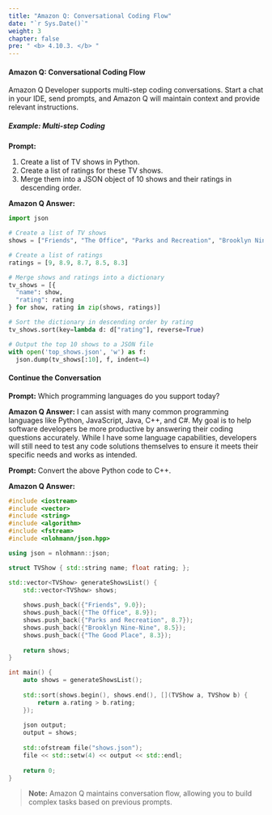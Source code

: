 ```yaml
---
title: "Amazon Q: Conversational Coding Flow"
date: "`r Sys.Date()`"
weight: 3
chapter: false
pre: " <b> 4.10.3. </b> "
---
```


#### Amazon Q: Conversational Coding Flow

Amazon Q Developer supports multi-step coding conversations. Start a chat in your IDE, send prompts, and Amazon Q will maintain context and provide relevant instructions.

##### Example: Multi-step Coding
**Prompt:**
1. Create a list of TV shows in Python.
2. Create a list of ratings for these TV shows.
3. Merge them into a JSON object of 10 shows and their ratings in descending order.

**Amazon Q Answer:**
```python
import json

# Create a list of TV shows
shows = ["Friends", "The Office", "Parks and Recreation", "Brooklyn Nine-Nine", "The Good Place"] 

# Create a list of ratings   
ratings = [9, 8.9, 8.7, 8.5, 8.3]

# Merge shows and ratings into a dictionary
tv_shows = [{
  "name": show,
  "rating": rating
} for show, rating in zip(shows, ratings)]

# Sort the dictionary in descending order by rating
tv_shows.sort(key=lambda d: d["rating"], reverse=True)

# Output the top 10 shows to a JSON file
with open('top_shows.json', 'w') as f:
  json.dump(tv_shows[:10], f, indent=4)
```

#### Continue the Conversation

**Prompt:**
Which programming languages do you support today?

**Amazon Q Answer:**
I can assist with many common programming languages like Python, JavaScript, Java, C++, and C#. My goal is to help software developers be more productive by answering their coding questions accurately. While I have some language capabilities, developers will still need to test any code solutions themselves to ensure it meets their specific needs and works as intended.

**Prompt:**
Convert the above Python code to C++.

**Amazon Q Answer:**
```cpp
#include <iostream>
#include <vector>
#include <string>
#include <algorithm>
#include <fstream>
#include <nlohmann/json.hpp>

using json = nlohmann::json;

struct TVShow { std::string name; float rating; };

std::vector<TVShow> generateShowsList() {
    std::vector<TVShow> shows;
    
    shows.push_back({"Friends", 9.0});
    shows.push_back({"The Office", 8.9});
    shows.push_back({"Parks and Recreation", 8.7});
    shows.push_back({"Brooklyn Nine-Nine", 8.5});
    shows.push_back({"The Good Place", 8.3});
    
    return shows;
}

int main() {
    auto shows = generateShowsList();
    
    std::sort(shows.begin(), shows.end(), [](TVShow a, TVShow b) {
        return a.rating > b.rating;
    });
    
    json output;
    output = shows;
    
    std::ofstream file("shows.json");
    file << std::setw(4) << output << std::endl;
    
    return 0;
}
```

> **Note:** Amazon Q maintains conversation flow, allowing you to build complex tasks based on previous prompts.